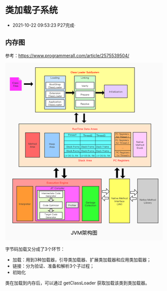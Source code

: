 # 类加载子系统

- 2021-10-22 09:53:23  P27完成·

## 内存图
参考：https://www.programmerall.com/article/2575539504/

![](images/2021-10-22-09-41-05.png)

字节码加载又分成了3个环节：
- 加载：用到3种加载器，引导类加载器、扩展类加载器和应用类加载器；
- 链接：分为验证、准备和解析3个子过程；
- 初始化

类在加载到内存后，可以通过 getClassLoader 获取加载该类到类加载器。





